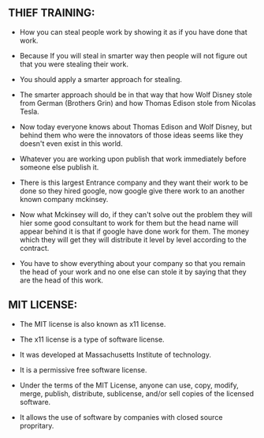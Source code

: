 ## THIEF TRAINING: 

* How you can steal people work by showing it as if you have done that work.

* Because If you will steal in smarter way then people will not figure out that you were stealing their work.

* You should apply a smarter approach for stealing. 

* The smarter approach should be in that way that how Wolf Disney stole from German (Brothers Grin) and how Thomas Edison stole from Nicolas Tesla.

* Now today everyone knows about Thomas Edison and Wolf Disney, but behind them who were the innovators of those ideas seems like they doesn't even exist in this world.

* Whatever you are working upon publish that work immediately before someone else publish it.

* There is this largest Entrance company and they want their work to be done so they hired google, now google give there work to an another known company mckinsey.

* Now what Mckinsey will do, if they can't solve out the problem they will hier some good consultant to work for them but the head name will appear behind it is that if google have done work for them. The money which they will get they will distribute it level by level according to the contract. 

* You have to show everything about your company so that you remain the head of your work and no one else can stole it by saying that they are the head of this work.

 ## MIT LICENSE:
 
 * The MIT license is also known as x11 license.
 
 * The x11 license is a type of software license. 
 
 * It was developed at Massachusetts Institute of technology.

 * It is a permissive free software license.
 
 * Under the terms of the MIT License, anyone can use, copy, modify, merge, publish, distribute, sublicense, and/or sell copies of the licensed software.
 
 * It allows the use  of software by companies with closed source propritary.  
 
